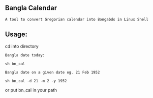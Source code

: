 Bangla Calendar
---------------
    A tool to convert Gregorian calendar into Bongabdo in Linux Shell

Usage:
------
cd into directory

    Bangla date today:
```
sh bn_cal
```
    Bangla date on a given date eg. 21 Feb 1952
```
sh bn_cal -d 21 -m 2 -y 1952
```

or put bn_cal in your path
